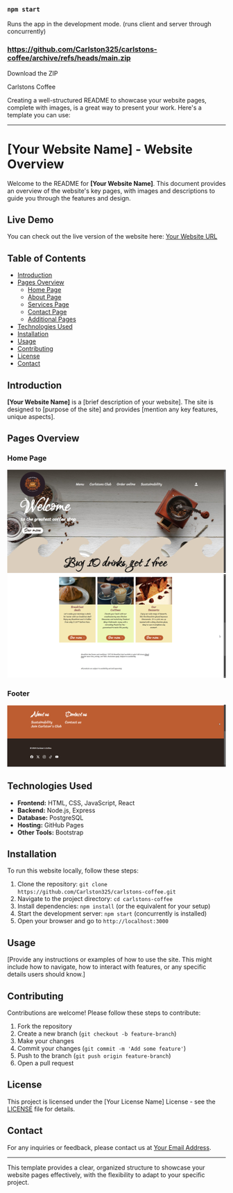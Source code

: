 ### `npm start`

Runs the app in the development mode. (runs client and server through concurrently)

### https://github.com/Carlston325/carlstons-coffee/archive/refs/heads/main.zip

Download the ZIP

Carlstons Coffee

Creating a well-structured README to showcase your website pages, complete with images, is a great way to present your work. Here's a template you can use:

---

# [Your Website Name] - Website Overview

Welcome to the README for **[Your Website Name]**. This document provides an overview of the website's key pages, with images and descriptions to guide you through the features and design.

## Live Demo

You can check out the live version of the website here: [Your Website URL](#)

## Table of Contents

- [Introduction](#introduction)
- [Pages Overview](#pages-overview)
  - [Home Page](#home-page)
  - [About Page](#about-page)
  - [Services Page](#services-page)
  - [Contact Page](#contact-page)
  - [Additional Pages](#additional-pages)
- [Technologies Used](#technologies-used)
- [Installation](#installation)
- [Usage](#usage)
- [Contributing](#contributing)
- [License](#license)
- [Contact](#contact)

## Introduction

**[Your Website Name]** is a [brief description of your website]. The site is designed to [purpose of the site] and provides [mention any key features, unique aspects].

## Pages Overview

### Home Page

![Home Page Screenshot](./images/Homepage.jpg)
![Home Page Screenshot 2](./images/Homepage_2.png)

### Footer

![Footer Screenshot](./images/Footer.png)

## Technologies Used

- **Frontend:** HTML, CSS, JavaScript, React
- **Backend:** Node.js, Express
- **Database:** PostgreSQL
- **Hosting:** GitHub Pages
- **Other Tools:** Bootstrap

## Installation

To run this website locally, follow these steps:

1. Clone the repository: `git clone https://github.com/Carlston325/carlstons-coffee.git`
2. Navigate to the project directory: `cd carlstons-coffee`
3. Install dependencies: `npm install` (or the equivalent for your setup)
4. Start the development server: `npm start` (concurrently is installed)
5. Open your browser and go to `http://localhost:3000`

## Usage

[Provide any instructions or examples of how to use the site. This might include how to navigate, how to interact with features, or any specific details users should know.]

## Contributing

Contributions are welcome! Please follow these steps to contribute:

1. Fork the repository
2. Create a new branch (`git checkout -b feature-branch`)
3. Make your changes
4. Commit your changes (`git commit -m 'Add some feature'`)
5. Push to the branch (`git push origin feature-branch`)
6. Open a pull request

## License

This project is licensed under the [Your License Name] License - see the [LICENSE](./LICENSE) file for details.

## Contact

For any inquiries or feedback, please contact us at [Your Email Address](mailto:youremail@example.com).

---

This template provides a clear, organized structure to showcase your website pages effectively, with the flexibility to adapt to your specific project.
